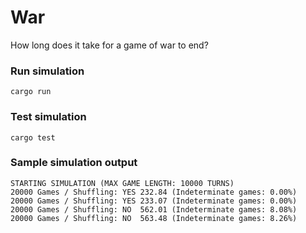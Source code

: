# War

How long does it take for a game of war to end?

### Run simulation
`cargo run`

### Test simulation
`cargo test`

### Sample simulation output
```
STARTING SIMULATION (MAX GAME LENGTH: 10000 TURNS)
20000 Games / Shuffling: YES 232.84 (Indeterminate games: 0.00%)
20000 Games / Shuffling: YES 233.07 (Indeterminate games: 0.00%)
20000 Games / Shuffling: NO  562.01 (Indeterminate games: 8.08%)
20000 Games / Shuffling: NO  563.48 (Indeterminate games: 8.26%)
```
